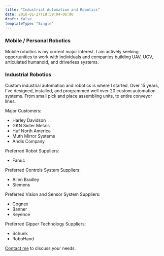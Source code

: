 ```yaml
---
title: "Industrial Automation and Robotics"
date: 2018-01-27T18:59:04-06:00
draft: false
templateType: "Single"
---
```


### Mobile / Personal Robotics ###

Mobile robotics is my current major interest. I am actively seeking opportunities to work with individuals and companies building UAV, UGV, articulated humanoid, and driverless systems.


### Industrial Robotics ###

Custom industrial automation and robotics is where I started. Over 15 years, I've designed, installed, and programmed well over 20 custom automation systems. From small pick and place assembling units, to entire conveyor lines.

Major Customers:

* Harley Davidson
* GKN Sinter Metals
* Huf North America
* Muth Mirror Systems
* Andis Company

Preferred Robot Suppliers: 

* Fanuc 

Preferred Controls System Suppliers:

* Allen Bradley
* Siemens

Preferred Vision and Sensor System Suppliers:

* Cognex
* Banner
* Keyence

Preferred Gipper Technology Suppliers:

* Schunk
* RoboHand

[Contact me](/contact) to discuss your needs.